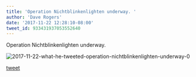 ```yaml
---
title: 'Operation Nichtblinkenlighten underway. '
author: 'Dave Rogers'
date: '2017-11-22 12:28:10-08:00'
tweet_id: 933431937053552640
---
```

Operation Nichtblinkenlighten underway.

![2017-11-22-what-he-tweeted-operation-nichtblinkenlighten-underway-0](/heap/2017-11-22-what-he-tweeted-operation-nichtblinkenlighten-underway-0.jpg)

[tweet](https://twitter.com/yukondude/status/933431937053552640)